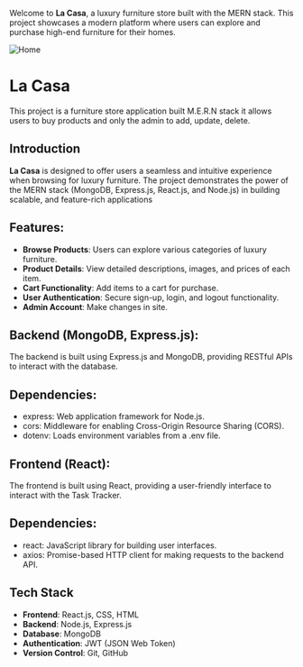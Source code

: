 

Welcome to **La Casa**, a luxury furniture store built with the MERN stack. This project showcases a modern platform where users can explore and purchase high-end furniture for their homes.



![Home](https://github.com/user-attachments/assets/ea31b631-726a-408a-a85c-43c4f6b6fbc1)

# La Casa

This project is a furniture store application built M.E.R.N stack it allows users to buy products and only the admin to add, update, delete.


## Introduction
**La Casa** is designed to offer users a seamless and intuitive experience when browsing for luxury furniture. The project demonstrates the power of the MERN stack (MongoDB, Express.js, React.js, and Node.js) in building scalable, and feature-rich applications

## Features:

- **Browse Products**: Users can explore various categories of luxury furniture.
- **Product Details**: View detailed descriptions, images, and prices of each item.
- **Cart Functionality**: Add items to a cart for purchase.
- **User Authentication**: Secure sign-up, login, and logout functionality.
- **Admin Account**: Make changes in site.

## Backend (MongoDB, Express.js):

The backend is built using Express.js and MongoDB, providing RESTful APIs to interact with the database.

## Dependencies:

- express: Web application framework for Node.js.
- cors: Middleware for enabling Cross-Origin Resource Sharing (CORS).
- dotenv: Loads environment variables from a .env file.


## Frontend (React):

The frontend is built using React, providing a user-friendly interface to interact with the Task Tracker.

## Dependencies:

- react: JavaScript library for building user interfaces.
- axios: Promise-based HTTP client for making requests to the backend API.


## Tech Stack
- **Frontend**: React.js, CSS, HTML
- **Backend**: Node.js, Express.js
- **Database**: MongoDB
- **Authentication**: JWT (JSON Web Token)
- **Version Control**: Git, GitHub
